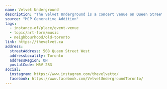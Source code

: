 ```yaml
---
name: Velvet Underground
description: "The Velvet Underground is a concert venue on Queen Street West."
source: "MCP Generative Addition"
tags:
  - instance-of/place/event-venue
  - topic/art-form/music
  - neighbourhood/old-toronto
link: https://thevelvet.ca
address:
  streetAddress: 508 Queen Street West
  addressLocality: Toronto
  addressRegion: ON
  postalCode: M5V 2B3
social:
  instagram: https://www.instagram.com/thevelvetto/
  facebook: https://www.facebook.com/VelvetUndergroundToronto/
---
```

